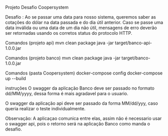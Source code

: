 Projeto Desafio Coopersystem

Desafio :
Ao se passar uma data para nosso sistema, queremos saber as cotações do dólar na data passada e do dia útil anterior.
Caso se passe uma data inválida ou uma data de um dia não útil, mensagens de erro deverão ser retornadas usando os corretos status do protocolo HTTP.

Comandos (projeto api)
mvn clean package
java -jar target/banco-api-1.0.0.jar

Comandos (projeto banco)
mvn clean package
java -jar target/banco-1.0.0.jar

Comandos (pasta Coopersystem)
docker-compose config
docker-compose up --build

instruções
O swagger da aplicação Banco deve ser passado no formato dd/MM/yyyy, dessa forma é mais agradavel para o usuario.

O swagger da aplicação api deve ser passado da forma MM/dd/yyy, caso queria realizar o teste individualmente. 

Observação: A aplicaçao comunica entre elas, assim não é necessario usar o swagger api, pois o retorno será na aplicação Banco
como manda o desafio.
